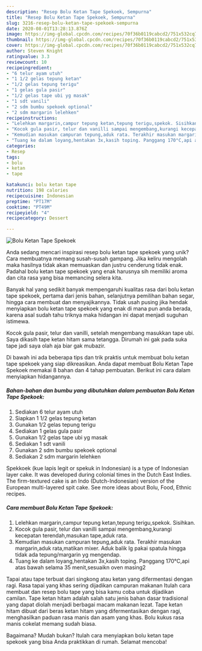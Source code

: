 ```yaml
---
description: "Resep Bolu Ketan Tape Spekoek, Sempurna"
title: "Resep Bolu Ketan Tape Spekoek, Sempurna"
slug: 3216-resep-bolu-ketan-tape-spekoek-sempurna
date: 2020-08-01T13:28:13.876Z
image: https://img-global.cpcdn.com/recipes/70f36b0119cabcd2/751x532cq70/bolu-ketan-tape-spekoek-foto-resep-utama.jpg
thumbnail: https://img-global.cpcdn.com/recipes/70f36b0119cabcd2/751x532cq70/bolu-ketan-tape-spekoek-foto-resep-utama.jpg
cover: https://img-global.cpcdn.com/recipes/70f36b0119cabcd2/751x532cq70/bolu-ketan-tape-spekoek-foto-resep-utama.jpg
author: Steven Knight
ratingvalue: 3.3
reviewcount: 10
recipeingredient:
- "6 telur ayam utuh"
- "1 1/2 gelas tepung ketan"
- "1/2 gelas tepung terigu"
- "1 gelas gula pasir"
- "1/2 gelas tape ubi yg masak"
- "1 sdt vanili"
- "2 sdm bumbu spekoek optional"
- "2 sdm margarin lelehken"
recipeinstructions:
- "Lelehkan margarin,campur tepung ketan,tepung terigu,spekok. Sisihkan."
- "Kocok gula pasir, telur dan vanilli sampai mengembang,kurangi kecepatan terendah,masukan tape,aduk rata."
- "Kemudian masukan campuran tepung,aduk rata. Terakhir masukan margarin,aduk rata,matikan mixer. Aduk balik lg pakai spatula hingga tidak ada tepung/margarin yg mengendap."
- "Tuang ke dalam loyang,hentakan 3x,kasih toping. Panggang 170°C,api atas bawah selama 35 menit,sesuaikn oven masing2"
categories:
- Resep
tags:
- bolu
- ketan
- tape

katakunci: bolu ketan tape 
nutrition: 198 calories
recipecuisine: Indonesian
preptime: "PT17M"
cooktime: "PT49M"
recipeyield: "4"
recipecategory: Dessert

---
```



![Bolu Ketan Tape Spekoek](https://img-global.cpcdn.com/recipes/70f36b0119cabcd2/751x532cq70/bolu-ketan-tape-spekoek-foto-resep-utama.jpg)

Anda sedang mencari inspirasi resep bolu ketan tape spekoek yang unik? Cara membuatnya memang susah-susah gampang. Jika keliru mengolah maka hasilnya tidak akan memuaskan dan justru cenderung tidak enak. Padahal bolu ketan tape spekoek yang enak harusnya sih memiliki aroma dan cita rasa yang bisa memancing selera kita.

Banyak hal yang sedikit banyak mempengaruhi kualitas rasa dari bolu ketan tape spekoek, pertama dari jenis bahan, selanjutnya pemilihan bahan segar, hingga cara membuat dan menyajikannya. Tidak usah pusing jika hendak menyiapkan bolu ketan tape spekoek yang enak di mana pun anda berada, karena asal sudah tahu triknya maka hidangan ini dapat menjadi suguhan istimewa.

Kocok gula pasir, telur dan vanilli, setelah mengembang masukkan tape ubi. Saya dikasih tape ketan hitam sama tetangga. Dirumah ini gak pada suka tape jadi saya olah aja biar gak mubazir.


Di bawah ini ada beberapa tips dan trik praktis untuk membuat bolu ketan tape spekoek yang siap dikreasikan. Anda dapat membuat Bolu Ketan Tape Spekoek memakai 8 bahan dan 4 tahap pembuatan. Berikut ini cara dalam menyiapkan hidangannya.

<!--inarticleads1-->

##### Bahan-bahan dan bumbu yang dibutuhkan dalam pembuatan Bolu Ketan Tape Spekoek:

1. Sediakan 6 telur ayam utuh
1. Siapkan 1 1/2 gelas tepung ketan
1. Gunakan 1/2 gelas tepung terigu
1. Sediakan 1 gelas gula pasir
1. Gunakan 1/2 gelas tape ubi yg masak
1. Sediakan 1 sdt vanili
1. Gunakan 2 sdm bumbu spekoek optional
1. Sediakan 2 sdm margarin lelehken


Spekkoek (kue lapis legit or spekuk in Indonesian) is a type of Indonesian layer cake. It was developed during colonial times in the Dutch East Indies. The firm-textured cake is an Indo (Dutch-Indonesian) version of the European multi-layered spit cake. See more ideas about Bolu, Food, Ethnic recipes. 

<!--inarticleads2-->

##### Cara membuat Bolu Ketan Tape Spekoek:

1. Lelehkan margarin,campur tepung ketan,tepung terigu,spekok. Sisihkan.
1. Kocok gula pasir, telur dan vanilli sampai mengembang,kurangi kecepatan terendah,masukan tape,aduk rata.
1. Kemudian masukan campuran tepung,aduk rata. Terakhir masukan margarin,aduk rata,matikan mixer. Aduk balik lg pakai spatula hingga tidak ada tepung/margarin yg mengendap.
1. Tuang ke dalam loyang,hentakan 3x,kasih toping. Panggang 170°C,api atas bawah selama 35 menit,sesuaikn oven masing2


Tapai atau tape terbuat dari singkong atau ketan yang difermentasi dengan ragi. Rasa tapai yang khas sering dijadikan campuran makanan Itulah cara membuat dan resep bolu tape yang bisa kamu coba untuk dijadikan camilan. Tape ketan hitam adalah salah satu jenis bahan dasar tradisional yang dapat diolah menjadi berbagai macam makanan lezat. Tape ketan hitam dibuat dari beras ketan hitam yang difermentasikan dengan ragi, menghasilkan paduan rasa manis dan asam yang khas. Bolu kukus rasa manis cokelat memang sudah biasa. 

Bagaimana? Mudah bukan? Itulah cara menyiapkan bolu ketan tape spekoek yang bisa Anda praktikkan di rumah. Selamat mencoba!
